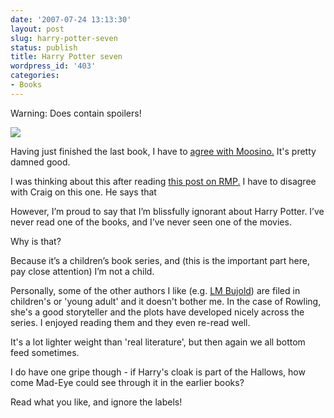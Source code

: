 ```yaml
---
date: '2007-07-24 13:13:30'
layout: post
slug: harry-potter-seven
status: publish
title: Harry Potter seven
wordpress_id: '403'
categories:
- Books
---
```



Warning: Does contain spoilers!

![](http://www.phfactor.net/wp-pics/hp-book-7.jpg)

Having just finished the last book, I have to [agree with Moosino.](http://moosino.wordpress.com/2007/07/23/deathly-hallows/) It's pretty damned good. 

I was thinking about this after reading [this post on RMP.](http://www.robotmonkeypants.com/2007/07/23/harry-potter-and-the-annoying-fanbase/) I have to disagree with Craig on this one. He says that


> 
However, I’m proud to say that I’m blissfully ignorant about Harry Potter. I’ve never read one of the books, and I’ve never seen one of the movies.

Why is that?

Because it’s a children’s book series, and (this is the important part here, pay close attention) I’m not a child.




Personally, some of the other authors I like (e.g. [LM Bujold](http://www.amazon.com/exec/obidos/search-handle-url/002-8622545-7884847?%5Fencoding=UTF8&search-type=ss&index=books&field-author=Lois%20Mcmaster%20Bujold)) are filed in children's or 'young adult' and it doesn't bother me. In the case of Rowling, she's a good storyteller and the plots have developed nicely across the series. I enjoyed reading them and they even re-read well. 

It's a lot lighter weight than 'real literature', but then again we all bottom feed sometimes.

I do have one gripe though - if Harry's cloak is part of the Hallows, how come Mad-Eye could see through it in the earlier books?

Read what you like, and ignore the labels!
